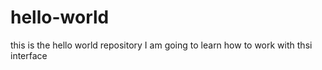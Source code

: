 # hello-world
this is the hello world repository
I am going to learn how to work with thsi interface
